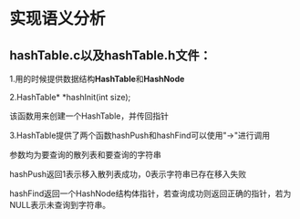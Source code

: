 # 实现语义分析
## hashTable.c以及hashTable.h文件：
1.用的时候提供数据结构**HashTable**和**HashNode**

2.HashTable\* \*hashInit(int size);
  
该函数用来创建一个HashTable，并传回指针
  
3.HashTable提供了两个函数hashPush和hashFind可以使用"->"进行调用

参数均为要查询的散列表和要查询的字符串

hashPush返回1表示移入散列表成功，0表示字符串已存在移入失败

hashFind返回一个HashNode结构体指针，若查询成功则返回正确的指针，若为NULL表示未查询到字符串。
